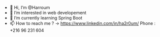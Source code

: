 - 👋 Hi, I’m @Harroum
- 👀 I’m interested in web developement
- 🌱 I’m currently learning Spring Boot
- 📫 How to reach me ? -> https://www.linkedin.com/in/ha2r0um/    Phone : +216 96 231 604 

<!---
Harroum/Harroum is a ✨ special ✨ repository because its `README.md` (this file) appears on your GitHub profile.
You can click the Preview link to take a look at your changes.
--->

